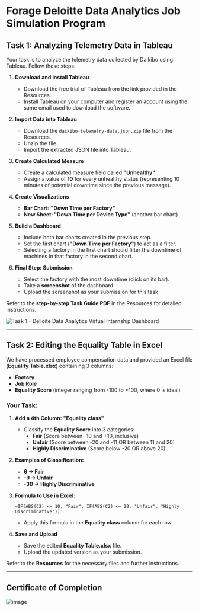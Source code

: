 # Forage Deloitte Data Analytics Job Simulation Program

## Task 1: Analyzing Telemetry Data in Tableau
Your task is to analyze the telemetry data collected by Daikibo using Tableau. Follow these steps:

1. **Download and Install Tableau**
   - Download the free trial of Tableau from the link provided in the Resources.
   - Install Tableau on your computer and register an account using the same email used to download the software.

2. **Import Data into Tableau**
   - Download the `daikibo-telemetry-data.json.zip` file from the Resources.
   - Unzip the file.
   - Import the extracted JSON file into Tableau.

3. **Create Calculated Measure**
   - Create a calculated measure field called **"Unhealthy"**.
   - Assign a value of **10** for every unhealthy status (representing 10 minutes of potential downtime since the previous message).

4. **Create Visualizations**
   - **Bar Chart: "Down Time per Factory"**
   - **New Sheet: "Down Time per Device Type"** (another bar chart)

5. **Build a Dashboard**
   - Include both bar charts created in the previous step.
   - Set the first chart (**"Down Time per Factory"**) to act as a filter.
   - Selecting a factory in the first chart should filter the downtime of machines in that factory in the second chart.

6. **Final Step: Submission**
   - Select the factory with the most downtime (click on its bar).
   - Take a **screenshot** of the dashboard.
   - Upload the screenshot as your submission for this task.

Refer to the **step-by-step Task Guide PDF** in the Resources for detailed instructions.

![Task 1 - Delloite Data Analytics Virtual Internship Dashboard](https://github.com/user-attachments/assets/cc495b92-a0a2-459f-8dfb-b0369fb4c424)

---

## Task 2: Editing the Equality Table in Excel
We have processed employee compensation data and provided an Excel file (**Equality Table.xlsx**) containing 3 columns:
- **Factory**
- **Job Role**
- **Equality Score** (integer ranging from -100 to +100, where 0 is ideal)

### Your Task:
1. **Add a 4th Column: "Equality class"**
   - Classify the **Equality Score** into 3 categories:
     - **Fair** (Score between -10 and +10, inclusive)
     - **Unfair** (Score between -20 and -11 OR between 11 and 20)
     - **Highly Discriminative** (Score below -20 OR above 20)

2. **Examples of Classification:**
   - **6 → Fair**
   - **-9 → Unfair**
   - **-30 → Highly Discriminative**

3. **Formula to Use in Excel:**
   ```excel
   =IF(ABS(C2) <= 10, "Fair", IF(ABS(C2) <= 20, "Unfair", "Highly Discriminative"))
   ```
   - Apply this formula in the **Equality class** column for each row.

4. **Save and Upload**
   - Save the edited **Equality Table.xlsx** file.
   - Upload the updated version as your submission.

Refer to the **Resources** for the necessary files and further instructions.

---

## Certificate of Completion

![image](https://github.com/user-attachments/assets/f3a51678-e2d5-4f4c-8ae4-2ee080990693)

